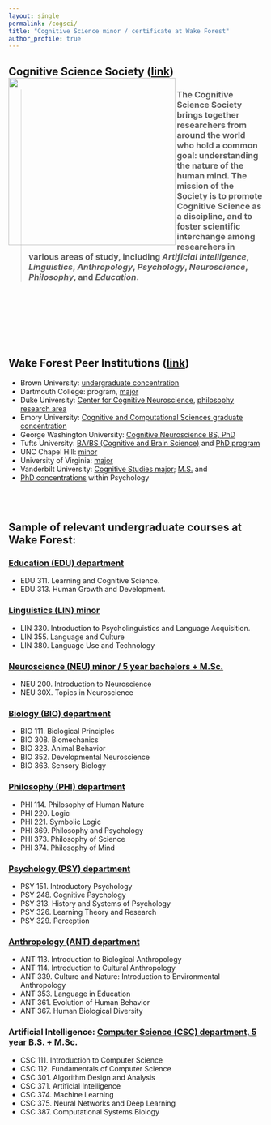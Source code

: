 ```yaml
---
layout: single
permalink: /cogsci/
title: "Cognitive Science minor / certificate at Wake Forest"
author_profile: true
---
```




## Cognitive Science Society ([link](https://cognitivesciencesociety.org/)) <img align="left" src="https://gui-cogsci.github.io/images/cogsci-logo.png" width="330">
>  ### The Cognitive Science Society brings together researchers from around the world who hold a common goal: understanding the nature of the human mind. The mission of the Society is to promote Cognitive Science as a discipline, and to foster scientific interchange among researchers in various areas of study, including *Artificial Intelligence*, *Linguistics*, *Anthropology*, *Psychology*, *Neuroscience*, *Philosophy*, and *Education*.

<br><br><br><br><br><br>



## Wake Forest Peer Institutions ([link](https://ir.wfu.edu/resources/peer-institutions-and-cross-admit-offices/))

* Brown University: [undergraduate concentration](https://bulletin.brown.edu/the-college/concentrations/cogs/)
* Dartmouth College: program, [major](https://cognitive-science.dartmouth.edu/)
* Duke University: [Center for Cognitive Neuroscience](https://dibs.duke.edu/research/centers/ccn), [philosophy research area](https://philosophy.duke.edu/research/cognitive-science)
* Emory University: [Cognitive and Computational Sciences graduate concentration](http://psychology.emory.edu/home/graduate/cognitive-computational-sciences.html)
* George Washington University: [Cognitive Neuroscience BS, PhD](https://psychology.columbian.gwu.edu/about)
* Tufts University: [BA/BS (Cognitive and Brain Science)](https://as.tufts.edu/psychology/current-students/undergraduate-programs/babs-cognitive-and-brain-science) and [PhD program](https://cogsci.tufts.edu/)
* UNC Chapel Hill: [minor](https://catalog.unc.edu/undergraduate/programs-study/cognitive-science-minor/)
* University of Virginia: [major](https://cogsci.as.virginia.edu/)
* Vanderbilt University: [Cognitive Studies major](https://peabody.vanderbilt.edu/departments/psych/undergraduate_programs/cognitive_studies.php); [M.S.](https://peabody.vanderbilt.edu/programs/cognitive-psychology/) and 
* [PhD concentrations](https://www.vanderbilt.edu/psychological_sciences/graduate/programs/cognitive.php) within Psychology



<br><br>



## Sample of relevant undergraduate courses at Wake Forest:


### [Education (EDU) department](https://bulletin.wfu.edu/undergraduate/departments-programs/education/)

* EDU 311. Learning and Cognitive Science.
* EDU 313. Human Growth and Development. 





### [Linguistics (LIN) minor](https://bulletin.wfu.edu/undergraduate/departments-programs/linguistics/)

* LIN 330. Introduction to Psycholinguistics and Language Acquisition.
* LIN 355. Language and Culture
* LIN 380. Language Use and Technology




### [Neuroscience (NEU) minor / 5 year bachelors + M.Sc.](https://bulletin.wfu.edu/undergraduate/departments-programs/neuroscience/)

* NEU 200. Introduction to Neuroscience
* NEU 30X. Topics in Neuroscience


### [Biology (BIO) department](https://bulletin.wfu.edu/undergraduate/departments-programs/biology/)

* BIO 111. Biological Principles
* BIO 308. Biomechanics
* BIO 323. Animal Behavior
* BIO 352. Developmental Neuroscience
* BIO 363. Sensory Biology



### [Philosophy (PHI) department](https://bulletin.wfu.edu/undergraduate/departments-programs/philosophy/)

* PHI 114. Philosophy of Human Nature
* PHI 220. Logic
* PHI 221. Symbolic Logic
* PHI 369. Philosophy and Psychology
* PHI 373. Philosophy of Science
* PHI 374. Philosophy of Mind



### [Psychology (PSY) department](https://bulletin.wfu.edu/undergraduate/departments-programs/psychology/)

* PSY 151. Introductory Psychology
* PSY 248. Cognitive Psychology
* PSY 313. History and Systems of Psychology
* PSY 326. Learning Theory and Research
* PSY 329. Perception


### [Anthropology (ANT) department](https://bulletin.wfu.edu/undergraduate/departments-programs/anthropology/)

* ANT 113. Introduction to Biological Anthropology
* ANT 114. Introduction to Cultural Anthropology
* ANT 339. Culture and Nature: Introduction to Environmental Anthropology
* ANT 353. Language in Education
* ANT 361. Evolution of Human Behavior
* ANT 367. Human Biological Diversity



### Artificial Intelligence: [Computer Science (CSC) department, 5 year B.S. + M.Sc.](https://bulletin.wfu.edu/undergraduate/departments-programs/computer-science/)

* CSC 111. Introduction to Computer Science
* CSC 112. Fundamentals of Computer Science
* CSC 301. Algorithm Design and Analysis
* CSC 371. Artificial Intelligence
* CSC 374. Machine Learning
* CSC 375. Neural Networks and Deep Learning
* CSC 387. Computational Systems Biology


